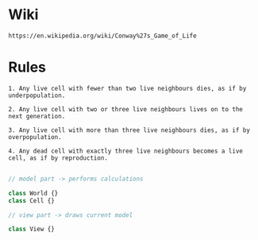 # Wiki
    https://en.wikipedia.org/wiki/Conway%27s_Game_of_Life

# Rules

    1. Any live cell with fewer than two live neighbours dies, as if by underpopulation.

    2. Any live cell with two or three live neighbours lives on to the next generation.

    3. Any live cell with more than three live neighbours dies, as if by overpopulation.

    4. Any dead cell with exactly three live neighbours becomes a live cell, as if by reproduction.

```js

// model part -> performs calculations

class World {}
class Cell {}

// view part -> draws current model

class View {}

```